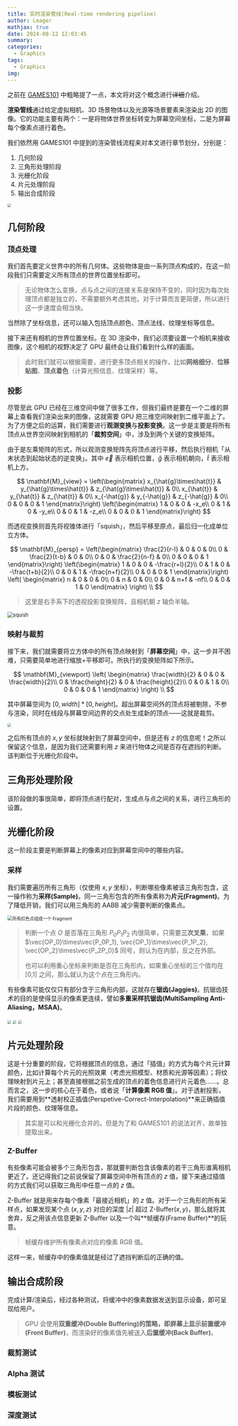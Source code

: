```yaml
---
title: 实时渲染管线(Real-time rendering pipeline)
author: Leager
mathjax: true
date: 2024-08-12 12:03:45
summary:
categories:
  - Graphics
tags:
  - Graphics
img:
---
```


之前在 [GAMES101](../../note/games101note/#实时渲染管线real-time-rendering-pipeline) 中粗略提了一点，本文将对这个概念进行<del>详细</del>介绍。

<!-- more -->

**渲染管线**通过给定虚拟相机、3D 场景物体以及光源等场景要素来渲染出 2D 的图像。它的功能主要有两个：一是将物体世界坐标转变为屏幕空间坐标，二是为屏幕每个像素点进行着色。

我们依然用 GAMES101 中提到的渲染管线流程来对本文进行章节划分，分别是：

1. 几何阶段
2. 三角形处理阶段
3. 光栅化阶段
4. 片元处理阶段
5. 输出合成阶段

<img src="gpipe.png" style="zoom:50%">

## 几何阶段

### 顶点处理

我们首先要定义世界中的所有几何体。这些物体是由一系列顶点构成的，在这一阶段我们只需要定义所有顶点的世界位置坐标即可。

> 无论物体怎么变换，点与点之间的连接关系是保持不变的，同时因为每次处理顶点都是独立的，不需要额外考虑其他，对于计算而言更简便，所以进行这一步速度会相当快。

当然除了坐标信息，还可以输入包括顶点颜色、顶点法线、纹理坐标等信息。

接下来还有相机的世界位置坐标。在 3D 渲染中，我们必须要设置一个相机来接收图像，这个相机的视野决定了 GPU 最终会让我们看到什么样的画面。

> 此时我们就可以根据需要，进行更多顶点相关的操作，比如**网格细分**、**位移贴图**、**顶点着色**（计算光照信息、纹理采样）等。

### 投影

尽管至此 GPU 已经在三维空间中做了很多工作，但我们最终是要在一个二维的屏幕上查看我们渲染出来的图像，这就需要 GPU 把三维空间映射到二维平面上了。为了方便之后的运算，我们需要进行**观测变换**与**投影变换**。这一步是主要是将所有顶点从世界空间映射到相机的「**裁剪空间**」中，涉及到两个关键的变换矩阵。

由于是左乘矩阵的形式，所以观测变换矩阵先将顶点进行平移，然后执行相机「从末状态到起始状态的逆变换」。其中 $\vec{e}$ 表示相机位置，$\hat{g}$ 表示相机朝向，$\hat{t}$ 表示相机上方。

$$
\mathbf{M}_{view} =
\left(\begin{matrix}
x_{\hat{g}\times\hat{t}} & y_{\hat{g}\times\hat{t}} & z_{\hat{g}\times\hat{t}} & 0\\
x_{\hat{t}} & y_{\hat{t}} & z_{\hat{t}} & 0\\
x_{-\hat{g}} & y_{-\hat{g}} & z_{-\hat{g}} & 0\\
0 & 0 & 0 & 1
\end{matrix}\right)
\left(\begin{matrix}
1 & 0 & 0 & -x_e\\
0 & 1 & 0 & -y_e\\
0 & 0 & 1 & -z_e\\
0 & 0 & 0 & 1
\end{matrix}\right)
$$

而透视变换则首先将视锥体进行「squish」，然后平移至原点，最后归一化成单位立方体。

$$
\mathbf{M}_{persp} =
\left(\begin{matrix}
\frac{2}{r-l} & 0 & 0 & 0\\
0 & \frac{2}{t-b} & 0 & 0\\
0 & 0 & \frac{2}{n-f} & 0\\
0 & 0 & 0 & 1
\end{matrix}\right)
\left(\begin{matrix}
1 & 0 & 0 & -\frac{r+l}{2}\\
0 & 1 & 0 & -\frac{t+b}{2}\\
0 & 0 & 1 & -\frac{n+f}{2}\\
0 & 0 & 0 & 1
\end{matrix}\right)
\left(
\begin{matrix}
n & 0 & 0 & 0\\
0 & n & 0 & 0\\
0 & 0 & n+f & -nf\\
0 & 0 & 1 & 0
\end{matrix}
\right) \\
$$

> 这里是右手系下的透视投影变换矩阵，且相机朝 $z$ 轴负半轴。

<img src="squish.png" alt="squish" style="zoom:80%"/>

### 映射与裁剪

接下来，我们就需要将立方体中的所有顶点映射到「**屏幕空间**」中，这一步并不困难，只需要简单地进行缩放+平移即可。所执行的变换矩阵如下所示。

$$
\mathbf{M}_{viewport}
\left(
\begin{matrix}
\frac{width}{2} & 0 & 0 & \frac{width}{2}\\
0 & \frac{height}{2} & 0 & \frac{height}{2}\\
0 & 0 & 1 & 0\\
0 & 0 & 0 & 1
\end{matrix}
\right) \\
$$

其中屏幕空间为 $[0, width]*[0, height]$。超出屏幕空间外的顶点将被剔除，不参与渲染，同时在线段与屏幕空间边界的交点处生成新的顶点——这就是裁剪。

<img src="clip.png" style="zoom:50%">

之后所有顶点的 $x, y$ 坐标就映射到了屏幕空间中，但是还有 $z$ 的信息呢！之所以保留这个信息，是因为我们还需要利用 $z$ 来进行物体之间是否存在遮挡的判断。该判断位于光栅化阶段中。

## 三角形处理阶段

该阶段做的事很简单，即将顶点进行配对，生成点与点之间的关系，进行三角形的设置。

## 光栅化阶段

这一阶段主要是判断屏幕上的像素对应到屏幕空间中的哪些内容。

### 采样

我们需要遍历所有三角形（仅使用 $x, y$ 坐标），判断哪些像素被该三角形包含，这一操作称为**采样(Sample)**。同一三角形包含的所有像素称为**片元(Fragment)**。为了降低开销，我们可以用三角形的 AABB 减少需要判断的像素点。

<img src="sample.png" alt="所有红色点组成一个 Fragment" style="zoom:70%">

> 判断一个点 $O$ 是否落在三角形 $P_0P_1P_2$ 内很简单，只需要**三次叉乘**，如果 $\vec{OP_0}\times\vec{P_0P_1}, \vec{OP_1}\times\vec{P_1P_2}, \vec{OP_2}\times\vec{P_2P_0}$ 同号，则认为在内部，反之在外部。
>
> 也可以利用重心坐标来判断是否在三角形内，如果重心坐标的三个值均在 [0,1] 之间，那么就认为这个点在三角形内。

有些像素可能仅仅只有部分含于三角形内部，这就存在**锯齿(Jaggies)**。抗锯齿技术的目的是使得显示的像素更连续，譬如**多重采样抗锯齿(MultiSampling Anti-Aliasing，MSAA)**。

<img src="22supersample.png" style="zoom:50%">
<img src="afterss.png" style="zoom:50%">
<img src="result.png" style="zoom:50%">

## 片元处理阶段

这是十分重要的阶段，它将根据顶点的信息，通过「插值」的方式为每个片元计算颜色，比如计算每个片元的光照效果（考虑光照模型、材质和光源等因素）；将纹理映射到片元上；甚至直接根据之前生成的顶点的着色信息进行片元着色……。总而言之，这一步的核心在于着色，或者说「**计算像素 RGB 值**」。对于透射投影，我们需要用到**透射校正插值(Perspetive-Correct-Interpolation)**来正确插值片段的颜色、纹理等信息。

> 其实是可以和光栅化合并的。但是为了和 GAMES101 的说法对齐，故单独提取出来。

### Z-Buffer

有些像素可能会被多个三角形包含，那就要判断包含该像素的若干三角形谁离相机更近了。还记得我们之前说保留了屏幕空间中所有顶点的 $z$ 值，接下来通过插值的方式我们可以获取三角形中任意一点的 $z$ 值。

Z-Buffer 就是用来存每个像素「最接近相机」的 $z$ 值。对于一个三角形的所有采样点，如果发现某个点 $(x, y, z)$ 对应的深度 $|z|$ 超过 $\text{Z-Buffer}(x, y)$，那么就将其舍弃，反之用该点信息更新 Z-Buffer 以及一个叫**帧缓存(Frame Buffer)**的玩意。

> 帧缓存维护所有像素点对应的像素 RGB 值。

这样一来，帧缓存中的像素值就是经过了遮挡判断后的正确的值。

## 输出合成阶段

完成计算/渲染后，经过各种测试，将缓冲中的像素数据发送到显示设备，即可呈现给用户。

> GPU 会使用**双重缓冲(Double Buffering)**的策略，即屏幕上显示**前置缓冲(Front Buffer)**，而渲染好的像素值先被送入**后置缓冲(Back Buffer)**。

### 裁剪测试

### Alpha 测试

### 模板测试

### 深度测试